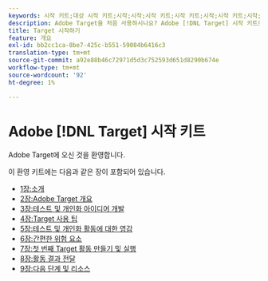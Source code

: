 ```yaml
---
keywords: 시작 키트;대상 시작 키트;시작;시작;시작 키트;시작 키트;시작;시작 키트;시작;시작 키트;시작;시작;시작;시작;시작
description: Adobe Target을 처음 사용하시나요? Adobe [!DNL Target] 시작 키트로 바로 시작할 수 있습니다.
title: Target 시작하기
feature: 개요
exl-id: bb2cc1ca-8be7-425c-b551-59084b6416c3
translation-type: tm+mt
source-git-commit: a92e88b46c72971d5d3c752593d651d8290b674e
workflow-type: tm+mt
source-wordcount: '92'
ht-degree: 1%

---
```


# Adobe [!DNL Target] 시작 키트

Adobe Target에 오신 것을 환영합니다.

이 환영 키트에는 다음과 같은 장이 포함되어 있습니다.

* [1장:소개](/help/c-intro/target-welcome-kit-1.md)
* [2장:Adobe Target 개요](/help/c-intro/target-welcome-kit-2.md)
* [3장:테스트 및 개인화 아이디어 개발](/help/c-intro/target-welcome-kit-3.md)
* [4장:Target 사용 팁](/help/c-intro/target-welcome-kit-4.md)
* [5장:테스트 및 개인화 활동에 대한 영감](/help/c-intro/target-welcome-kit-5.md)
* [6장:간편한 위험 요소](/help/c-intro/target-welcome-kit-6.md)
* [7장:첫 번째 Target 활동 만들기 및 실행](/help/c-intro/target-welcome-kit-7.md)
* [8장:활동 결과 전달](/help/c-intro/target-welcome-kit-8.md)
* [9장:다음 단계 및 리소스](/help/c-intro/target-welcome-kit-9.md)
